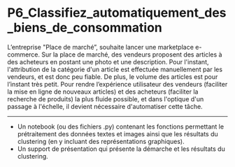 # P6_Classifiez_automatiquement_des_biens_de_consommation

L’entreprise "Place de marché”, souhaite lancer une marketplace e-commerce.
Sur la place de marché, des vendeurs proposent des articles à des acheteurs en postant une photo et une description.
Pour l'instant, l'attribution de la catégorie d'un article est effectuée manuellement par les vendeurs, et est donc peu fiable.
De plus, le volume des articles est pour l’instant très petit.
Pour rendre l’expérience utilisateur des vendeurs (faciliter la mise en ligne de nouveaux articles) et 
des acheteurs (faciliter la recherche de produits) la plus fluide possible, et dans l'optique d'un passage à l'échelle, 
il devient nécessaire d'automatiser cette tâche.

-------------------------------------------------------------------------------------------------------------------
* Un notebook (ou des fichiers .py) contenant les fonctions permettant le prétraitement des données textes et images ainsi que les résultats du clustering (en y incluant des représentations graphiques).
* Un support de présentation qui présente la démarche et les résultats du clustering.